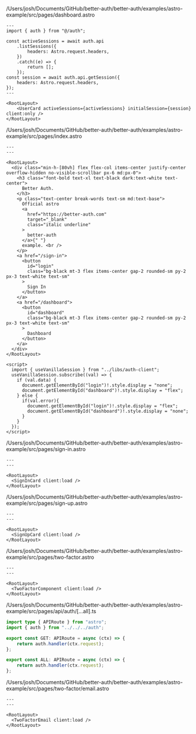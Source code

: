 /Users/josh/Documents/GitHub/better-auth/better-auth/examples/astro-example/src/pages/dashboard.astro
```
---
import { auth } from "@/auth";

const activeSessions = await auth.api
	.listSessions({
		headers: Astro.request.headers,
	})
	.catch((e) => {
		return [];
	});
const session = await auth.api.getSession({
	headers: Astro.request.headers,
});
---

<RootLayout>
	<UserCard activeSessions={activeSessions} initialSession={session} client:only />
</RootLayout>

```
/Users/josh/Documents/GitHub/better-auth/better-auth/examples/astro-example/src/pages/index.astro
```
---
---

<RootLayout>
  <div class="min-h-[80vh] flex flex-col items-center justify-center overflow-hidden no-visible-scrollbar px-6 md:px-0">
    <h3 class="font-bold text-xl text-black dark:text-white text-center">
      Better Auth.
    </h3>
    <p class="text-center break-words text-sm md:text-base">
      Official astro
      <a
        href="https://better-auth.com"
        target="_blank"
        class="italic underline"
      >
        better-auth
      </a>{" "}
      example. <br />
    </p> 
    <a href="/sign-in">
      <button
        id="login"
        class="bg-black mt-3 flex items-center gap-2 rounded-sm py-2 px-3 text-white text-sm"
      >
        Sign In
      </button>  
    </a>
    <a href="/dashboard">
      <button
        id="dashboard"
        class="bg-black mt-3 flex items-center gap-2 rounded-sm py-2 px-3 text-white text-sm"
      >
        Dashboard
      </button> 
    </a>
  </div>
</RootLayout>

<script>
  import { useVanillaSession } from "../libs/auth-client";
  useVanillaSession.subscribe((val) => {
    if (val.data) {
      document.getElementById("login")!.style.display = "none";
      document.getElementById("dashboard")!.style.display = "flex";
    } else {
      if(val.error){
        document.getElementById("login")!.style.display = "flex";
        document.getElementById("dashboard")!.style.display = "none";
      }
    }
  });
</script>

```
/Users/josh/Documents/GitHub/better-auth/better-auth/examples/astro-example/src/pages/sign-in.astro
```
---
---

<RootLayout>
  <SignInCard client:load />
</RootLayout>

```
/Users/josh/Documents/GitHub/better-auth/better-auth/examples/astro-example/src/pages/sign-up.astro
```
---
---

<RootLayout>
  <SignUpCard client:load />
</RootLayout>

```
/Users/josh/Documents/GitHub/better-auth/better-auth/examples/astro-example/src/pages/two-factor.astro
```
---
---

<RootLayout>
  <TwoFactorComponent client:load />
</RootLayout>

```
/Users/josh/Documents/GitHub/better-auth/better-auth/examples/astro-example/src/pages/api/auth/[...all].ts
```typescript
import type { APIRoute } from "astro";
import { auth } from "../../../auth";

export const GET: APIRoute = async (ctx) => {
	return auth.handler(ctx.request);
};

export const ALL: APIRoute = async (ctx) => {
	return auth.handler(ctx.request);
};

```
/Users/josh/Documents/GitHub/better-auth/better-auth/examples/astro-example/src/pages/two-factor/email.astro
```
---
---

<RootLayout>
  <TwoFactorEmail client:load />
</RootLayout>

```
